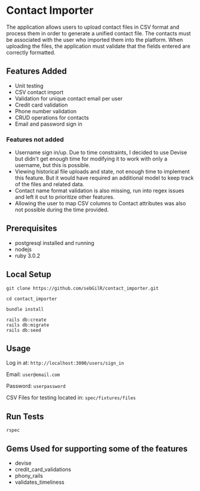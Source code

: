 # Contact Importer

The application allows users to upload contact files in CSV format and process them in order
to generate a unified contact file. The contacts must be associated with the user who imported
them into the platform. When uploading the files, the application must validate that the fields
entered are correctly formatted.

## Features Added
- Unit testing
- CSV contact import
- Validation for unique contact email per user
- Credit card validation
- Phone number validation
- CRUD operations for contacts
- Email and password sign in

### Features not added
- Username sign in/up. Due to time constraints, I decided to use Devise but didn't get enough time for modifying it to work with only a username, but this is possible.
- Viewing historical file uploads and state, not enough time to implement this feature. But it would have required an additional model to keep track of the files and related data.
- Contact name format validation is also missing, run into regex issues and left it out to prioritize other features.
- Allowing the user to map CSV columns to Contact attributes was also not possible during the time provided.

## Prerequisites

- postgresql installed and running
- nodejs
- ruby 3.0.2

## Local Setup

```
git clone https://github.com/sebGilR/contact_importer.git

cd contact_importer

bundle install

rails db:create
rails db:migrate
rails db:seed
```

## Usage

Log in at: `http://localhost:3000/users/sign_in`

Email: `user@email.com`

Password: `userpassword`

CSV Files for testing located in: `spec/fixtures/files`


## Run Tests

```
rspec
```

## Gems Used for supporting some of the features

- devise
- credit_card_validations
- phony_rails
- validates_timeliness
